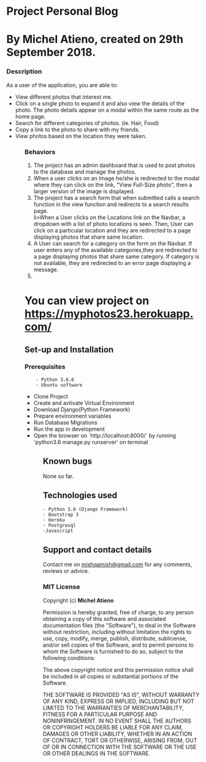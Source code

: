 # Project Personal Blog
# By Michel Atieno, created on 29th September 2018.

### Description
 As a user of the application, you are able to:
<ul>
    <li>View different photos that interest me.</li>
    <li>Click on a single photo to expand it and also view the details of the photo. The photo details appear on a modal within the same route as the home page.</li>
    <li>Search for different categories of photos. (ie. Hair, Food)</li>
    <li>Copy a link to the photo to share with my friends.</li>
    <li>View photos based on the location they were taken.</li>
<ul>

### Behaviors

<ol>
    <li>The project has an admin dashboard that is used to post photos to the database and manage the photos.</li>
    <li>When a user clicks on an Image he/she is redirected to the modal where they can click on the link, "View Full-Size photo", then a larger version of the image is displayed.</li>
    <li>The project has a search form that when submitted calls a search function in the view function and redirects to a search results page.</li>
    li>When a User clicks on the Locations link on the Navbar, a dropdown with a list of photo locations is seen. Then, User can click on a particular location and they are redirected to a page displaying photos that share same location.</li>
    <li>A User can search for a category on the form on the Navbar. If user enters any of the available categories,they are redirected to a page displaying photos that share same category. If category is not available, they are redirected to an error page displaying a message.<li>
</ol>

# You can view project on https://myphotos23.herokuapp.com/


## Set-up and Installation
###     Prerequisites
        - Python 3.6.6
        - Ubuntu software

<ul>
    <li>Clone Project</li>
    <li>Create and avtivate Virtual Environment</li>
    <li>Download Django(Python Framework)</li>
    <li> Prepare environment variables</li>
    <li>Run Database Migrations</li>
    <li>Run the app in development</li>
    <li>Open the browser on `http://localhost:8000/` by running 'python3.6 manage.py runserver' on terminal</li>
<ul>            

## Known bugs
None so far.

## Technologies used
    - Python 3.6 (Django Framework)
    - Bootstrap 3
    - Heroku
    - Postgresql
    -Javascript


## Support and contact details
Contact me on mishqamish@gmail.com for any comments, reviews or advice.

### MIT License
Copyright (c) **Michel Atieno**

Permission is hereby granted, free of charge, to any person obtaining a copy of this software and associated documentation files (the "Software"), to deal in the Software without restriction, including without limitation the rights to use, copy, modify, merge, publish, distribute, sublicense, and/or sell copies of the Software, and to permit persons to whom the Software is furnished to do so, subject to the following conditions:

The above copyright notice and this permission notice shall be included in all copies or substantial portions of the Software.

THE SOFTWARE IS PROVIDED "AS IS", WITHOUT WARRANTY OF ANY KIND, EXPRESS OR IMPLIED, INCLUDING BUT NOT LIMITED TO THE WARRANTIES OF MERCHANTABILITY, FITNESS FOR A PARTICULAR PURPOSE AND NONINFRINGEMENT. IN NO EVENT SHALL THE AUTHORS OR COPYRIGHT HOLDERS BE LIABLE FOR ANY CLAIM, DAMAGES OR OTHER LIABILITY, WHETHER IN AN ACTION OF CONTRACT, TORT OR OTHERWISE, ARISING FROM, OUT OF OR IN CONNECTION WITH THE SOFTWARE OR THE USE OR OTHER DEALINGS IN THE SOFTWARE.
